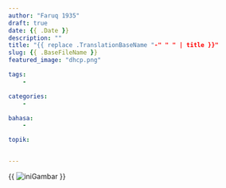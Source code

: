 ```yaml
---
author: "Faruq 1935"
draft: true
date: {{ .Date }}
description: ""
title: "{{ replace .TranslationBaseName "-" " " | title }}"
slug: {{ .BaseFileName }}
featured_image: "dhcp.png"

tags:
    -

categories:
    -

bahasa:
    -

topik:


---
```


{{ <img src="" alt="iniGambar"> }}